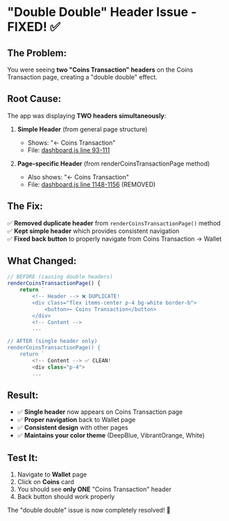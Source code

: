 # "Double Double" Header Issue - FIXED! ✅

## **The Problem:**
You were seeing **two "Coins Transaction" headers** on the Coins Transaction page, creating a "double double" effect.

## **Root Cause:**
The app was displaying **TWO headers simultaneously**:

1. **Simple Header** (from general page structure) 
   - Shows: "← Coins Transaction" 
   - File: [dashboard.js line 93-111](file://c:\Users\devra\OneDrive\Desktop\Big%20Projects\TaskWin\js\dashboard.js#L93-L111)

2. **Page-specific Header** (from renderCoinsTransactionPage method)
   - Also shows: "← Coins Transaction"
   - File: [dashboard.js line 1148-1156](file://c:\Users\devra\OneDrive\Desktop\Big%20Projects\TaskWin\js\dashboard.js#L1148-L1156) (REMOVED)

## **The Fix:**
✅ **Removed duplicate header** from `renderCoinsTransactionPage()` method  
✅ **Kept simple header** which provides consistent navigation  
✅ **Fixed back button** to properly navigate from Coins Transaction → Wallet  

## **What Changed:**
```javascript
// BEFORE (causing double headers)
renderCoinsTransactionPage() {
    return `
        <!-- Header --> ❌ DUPLICATE!
        <div class="flex items-center p-4 bg-white border-b">
            <button>← Coins Transaction</button>
        </div>
        <!-- Content -->
        ...

// AFTER (single header only)
renderCoinsTransactionPage() {
    return `
        <!-- Content --> ✅ CLEAN!
        <div class="p-4">
        ...
```

## **Result:**
- ✅ **Single header** now appears on Coins Transaction page
- ✅ **Proper navigation** back to Wallet page
- ✅ **Consistent design** with other pages
- ✅ **Maintains your color theme** (DeepBlue, VibrantOrange, White)

## **Test It:**
1. Navigate to **Wallet** page
2. Click on **Coins** card
3. You should see **only ONE** "Coins Transaction" header
4. Back button should work properly

The "double double" issue is now completely resolved! 🎉